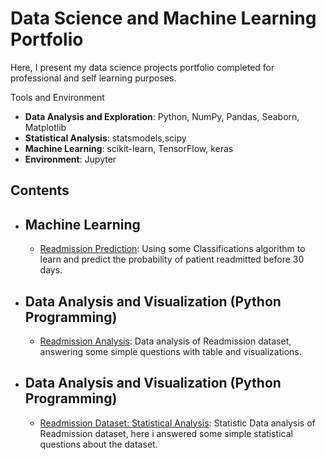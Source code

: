 # Data Science and Machine Learning Portfolio

Here, I present my data science projects portfolio completed for professional and self learning purposes.

Tools and Environment
  - **Data Analysis and Exploration**: Python, NumPy, Pandas, Seaborn, Matplotlib
  - **Statistical Analysis**: statsmodels,scipy
  - **Machine Learning**: scikit-learn, TensorFlow, keras
  - **Environment**: Jupyter 

## Contents
- ## Machine Learning
    - [Readmission Prediction](https://github.com/debishop/data_science_and_machine_learning_portfolio/blob/master/projects/Readmission%20Data%20analysis.ipynb): Using some Classifications algorithm to learn and predict the probability of patient readmitted before 30 days.

    
- ## Data Analysis and Visualization (Python Programming)
    - [Readmission Analysis](https://github.com/debishop/data_science_and_machine_learning_portfolio/blob/master/projects/Readmission%20Data%20analysis.ipynb): Data analysis of Readmission dataset, answering some simple questions with table and visualizations.
- ## Data Analysis and Visualization (Python Programming)
    - [Readmission Dataset: Statistical Analysis](https://github.com/debishop/data_science_and_machine_learning_portfolio/blob/master/projects/Readmission%20Statistical%20Analysis.ipynb): Statistic Data analysis of Readmission dataset, here i answered some simple statistical questions about the dataset.    

